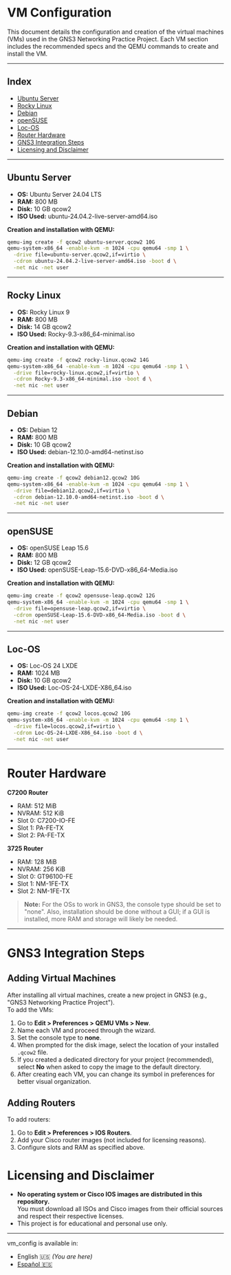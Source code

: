 # VM Configuration

This document details the configuration and creation of the virtual machines (VMs) used in the GNS3 Networking Practice Project. Each VM section includes the recommended specs and the QEMU commands to create and install the VM.

---

## Index

- [Ubuntu Server](#ubuntu-server)
- [Rocky Linux](#rocky-linux)
- [Debian](#debian)
- [openSUSE](#opensuse)
- [Loc-OS](#loc-os)
- [Router Hardware](#router-hardware)
- [GNS3 Integration Steps](#gns3-integration-steps)
- [Licensing and Disclaimer](#licensing-and-disclaimer)

---

## Ubuntu Server

- **OS:** Ubuntu Server 24.04 LTS
- **RAM:** 800 MB
- **Disk:** 10 GB qcow2
- **ISO Used:** ubuntu-24.04.2-live-server-amd64.iso

**Creation and installation with QEMU:**
```bash
qemu-img create -f qcow2 ubuntu-server.qcow2 10G
qemu-system-x86_64 -enable-kvm -m 1024 -cpu qemu64 -smp 1 \
  -drive file=ubuntu-server.qcow2,if=virtio \
  -cdrom ubuntu-24.04.2-live-server-amd64.iso -boot d \
  -net nic -net user
```

---

## Rocky Linux

- **OS:** Rocky Linux 9
- **RAM:** 800 MB
- **Disk:** 14 GB qcow2
- **ISO Used:** Rocky-9.3-x86_64-minimal.iso

**Creation and installation with QEMU:**
```bash
qemu-img create -f qcow2 rocky-linux.qcow2 14G
qemu-system-x86_64 -enable-kvm -m 1024 -cpu qemu64 -smp 1 \
  -drive file=rocky-linux.qcow2,if=virtio \
  -cdrom Rocky-9.3-x86_64-minimal.iso -boot d \
  -net nic -net user
```

---

## Debian

- **OS:** Debian 12
- **RAM:** 800 MB
- **Disk:** 10 GB qcow2
- **ISO Used:** debian-12.10.0-amd64-netinst.iso

**Creation and installation with QEMU:**
```bash
qemu-img create -f qcow2 debian12.qcow2 10G
qemu-system-x86_64 -enable-kvm -m 1024 -cpu qemu64 -smp 1 \
  -drive file=debian12.qcow2,if=virtio \
  -cdrom debian-12.10.0-amd64-netinst.iso -boot d \
  -net nic -net user
```

---

## openSUSE

- **OS:** openSUSE Leap 15.6
- **RAM:** 800 MB
- **Disk:** 12 GB qcow2
- **ISO Used:** openSUSE-Leap-15.6-DVD-x86_64-Media.iso

**Creation and installation with QEMU:**
```bash
qemu-img create -f qcow2 opensuse-leap.qcow2 12G
qemu-system-x86_64 -enable-kvm -m 1024 -cpu qemu64 -smp 1 \
  -drive file=opensuse-leap.qcow2,if=virtio \
  -cdrom openSUSE-Leap-15.6-DVD-x86_64-Media.iso -boot d \
  -net nic -net user
```

---

## Loc-OS

- **OS:** Loc-OS 24 LXDE
- **RAM:** 1024 MB
- **Disk:** 10 GB qcow2
- **ISO Used:** Loc-OS-24-LXDE-X86_64.iso

**Creation and installation with QEMU:**
```bash
qemu-img create -f qcow2 locos.qcow2 10G
qemu-system-x86_64 -enable-kvm -m 1024 -cpu qemu64 -smp 1 \
  -drive file=locos.qcow2,if=virtio \
  -cdrom Loc-OS-24-LXDE-X86_64.iso -boot d \
  -net nic -net user
```

---

# Router Hardware

**C7200 Router**  
- RAM: 512 MiB  
- NVRAM: 512 KiB  
- Slot 0: C7200-IO-FE  
- Slot 1: PA-FE-TX  
- Slot 2: PA-FE-TX  

**3725 Router**  
- RAM: 128 MiB  
- NVRAM: 256 KiB  
- Slot 0: GT96100-FE  
- Slot 1: NM-1FE-TX  
- Slot 2: NM-1FE-TX  

> **Note:** For the OSs to work in GNS3, the console type should be set to "none". Also, installation should be done without a GUI; if a GUI is installed, more RAM and storage will likely be needed.

---

# GNS3 Integration Steps

## Adding Virtual Machines

After installing all virtual machines, create a new project in GNS3 (e.g., "GNS3 Networking Practice Project").  
To add the VMs:

1. Go to **Edit > Preferences > QEMU VMs > New**.
2. Name each VM and proceed through the wizard.
3. Set the console type to **none**.
4. When prompted for the disk image, select the location of your installed `.qcow2` file.
5. If you created a dedicated directory for your project (recommended), select **No** when asked to copy the image to the default directory.
6. After creating each VM, you can change its symbol in preferences for better visual organization.

## Adding Routers

To add routers:

1. Go to **Edit > Preferences > IOS Routers**.
2. Add your Cisco router images (not included for licensing reasons).
3. Configure slots and RAM as specified above.

# Licensing and Disclaimer

- **No operating system or Cisco IOS images are distributed in this repository.**  
  You must download all ISOs and Cisco images from their official sources and respect their respective licenses.
- This project is for educational and personal use only.

---

vm_config is available in:

* English 🇺🇸 *(You are here)*
* [Español 🇪🇸](vm_config_es.md)

